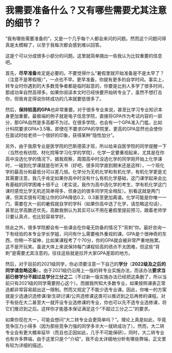 # 我需要准备什么？又有哪些需要尤其注意的细节？

“我有哪些需要准备的”，又是一个几乎每个人都会来问的问题。然而这个问题问得真是太模糊了，以至于我每次都会感到难以回答。

这是个可以分成很多小部分的问题。这里就简单摘出一些我认为比较重要的信息吧。

首先，**尽早准备**肯定是必要的。不要觉得什么“暑假里就开始准备是不是太早了？（注意不是寒假哦）”，一点也不早。更早准备，你就有更多的自学时间。事实上，转专业时你遇到的大多数竞争者都是临时起意的，你要是比别人多学了很多时间，那成功率自然高得多。如果你阅读本文时已经快要开始转专业了，虽然不想打击你，但我肯定得说你转成功的几率就要低很多了。

然后，**保持较高的GPA**也非常重要。对于很多专业来说，甚至比学习专业知识本身更加重要。最极端的例子就是电子信息学院，直接将GPA作为考试内容的一部分，那GPA自然是多高都不为过。在很多学院，也会有一个GPA准入门槛，比如计科院要求GPA≥3.5等。即使在不要求GPA的学院里，更高的GPA显然也会使你在面试时给老师一个很好的印象，获得某种“隐性加分”。

另外，由于我原专业是医学院的巴斯德英才班，所以给来自医学院的同学提醒一下（当然也有纺院、材化院等学习化学的学院），化学一定要重视起来，尤其是在你高中没选化学的情况下。据我观察，周围高中时没选化学的同学刚开始上化学课时，一碰到化学课就是在听天书（好吧，很多同学直到期末还是这样），一个班化学的最高分和最低分可以差几倍。化学分为无机化学和有机化学，有机化学更是尤其需要注意，我几乎肯定如果你高中时没有什么有机化学基础，这门课学起来会比有基础的同学困难十倍不止（老实说，我作为高中选化学的考生，学有机化学这门课时感觉比学无机还简单得多，但身边的很多同学完全相反）。别看这就是两门课，但其实很有可能让你的GPA降低0.2、0.3甚至更加离谱。化学可能是你唯一一门，需要在大一前的暑假就自学的学科（如果你高中选了化学，请忽略这句话），甚至比学高数还优先。高数我倒认为其实可以不用在暑假里提前预习，跟着老师学只要认真点，也比较容易学好。

除此之外，很多学院都会有一些课会在你毫无防备的情况下“背刺”你。最好咨询一下有经验的本专业学长学姐，问问有什么需要格外重视的课。GPA是个很神奇的东西，你稍一不留神，比如某课程考了个70分，你的GPA就会被非常严重地拖累。这不是开玩笑。虽说大体上来说保持每门课程较高的绩点不太困难，但这些“背刺”是需要尤其注意的。往往这些就是拉开大家GPA差距的地方。

然后，对于目前的2021级同学，你必须要注意一下自己的**学分**（**2022级及之后的同学请忽略这条**）。由于2021级仍沿用上一版的转专业实施办法，而该办法**要求当前已修学分不超过总学分三分之二**（不过新一版实施办法已经把这条删了，所以当前只有2021级的同学需要担心这个）。而据我所知大多数专业，如果按照课表正常选都非常容易超出这一限制。然而又规定了不能少选专业课。因此，你唯一的方案就是少选通识选修课/新生研讨课/公共选修课这类可以推迟到之后再修的课程。对于有些在大二甚至大一就开设专业选修课的专业，你也可以先不选专业选修课，将它们推迟到之后。这样你才能基本保证满足这个“不超过三分之二”的要求。

如果你现在大一，可能会想问“大二转专业会更简单吗？”。理论上真是如此，毕竟竞争压力小得多（因为那些竞争力强的同学多半大一就转成功了）。然而，大二转专业会有更大概率延毕（而且也正因如此，几乎不可能保研）。同时，大二转专业也有许多弊端，由于这里只是个“介绍”，我不会太详细地分析有哪些弊端，正文里有较为详细的描述。
